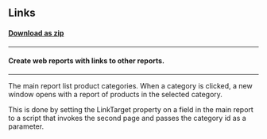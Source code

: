 ## Links
#### [Download as zip](https://minhaskamal.github.io/DownGit/#/home?url=https://github.com/GrapeCity/ComponentOne-WinForms-Samples/tree/master/NetFramework\Reports\C1WebReport\CS\Links)
____
#### Create web reports with links to other reports.
____
The main report list product categories. When a category is clicked, a new window opens with a report of products in the selected category. 

This is done by setting the LinkTarget property on a field in the main report to a script that invokes the second page and passes the category id as a parameter. 